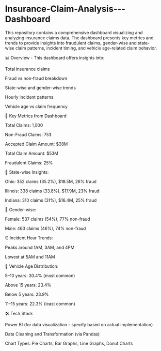 # Insurance-Claim-Analysis---Dashboard
This repository contains a comprehensive dashboard visualizing and analyzing insurance claims data. The dashboard presents key metrics and trends to provide insights into fraudulent claims, gender-wise and state-wise claim patterns, incident timing, and vehicle age-related claim behavior.

📊 Overview -
   This dashboard offers insights into:

   Total insurance claims

   Fraud vs non-fraud breakdown

   State-wise and gender-wise trends

   Hourly incident patterns

   Vehicle age vs claim frequency


📌 Key Metrics from Dashboard 

   Total Claims: 1,000

   Non-Fraud Claims: 753

   Accepted Claim Amount: $38M

   Total Claim Amount: $53M

   Fraudulent Claims: 25%


📍 State-wise Insights:

   Ohio: 352 claims (35.2%), $18.5M, 26% fraud

   Illinois: 338 claims (33.8%), $17.9M, 23% fraud

   Indiana: 310 claims (31%), $16.4M, 25% fraud


👥 Gender-wise:

   Female: 537 claims (54%), 77% non-fraud

   Male: 463 claims (46%), 74% non-fraud


⏰ Incident Hour Trends:

   Peaks around 1AM, 3AM, and 4PM

   Lowest at 5AM and 11AM
 

🚙 Vehicle Age Distribution:

   5–10 years: 30.4% (most common)

   Above 15 years: 23.4%

   Below 5 years: 23.9%

   11–15 years: 22.3% (least common)


🛠 Tech Stack

   Power BI (for data visualization - specify based on actual implementation)

   Data Cleaning and Transformation (via Pandas)

   Chart Types: Pie Charts, Bar Graphs, Line Graphs, Donut Charts

